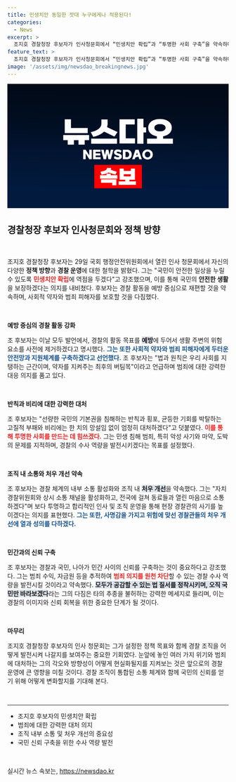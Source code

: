 ```yaml
---
title: 민생치안 동일한 잣대 누구에게나 적용된다!
categories:
  - News
excerpt: >
  조지호 경찰청장 후보자가 인사청문회에서 “민생치안 확립”과 “투명한 사회 구축”을 약속하며, 경찰 수사역량 발전과 내부 소통 강화를 강조했습니다. 국민 안전을 최우선으로 하는 그의 비전이 주목받고 있습니다.
feature_text: >
  조지호 경찰청장 후보자가 인사청문회에서 “민생치안 확립”과 “투명한 사회 구축”을 약속하며, 경찰 수사역량 발전과 내부 소통 강화를 강조했습니다. 국민 안전을 최우선으로 하는 그의 비전이 주목받고 있습니다.
image: '/assets/img/newsdao_breakingnews.jpg'
---
```


<p><img src="/assets/img/newsdao_breakingnews.jpg" alt="bookingtag 속보" /></p>

<h2 data-ke-size="size26">경찰청장 후보자 인사청문회와 정책 방향</h2>

<p data-ke-size="size16">&nbsp;</p>

<p>조지호 경찰청장 후보자는 29일 국회 행정안전위원회에서 열린 인사 청문회에서 자신의 다양한 <strong>정책 방향</strong>과 <strong>경찰 운영</strong>에 대한 철학을 밝혔다. 그는 "국민이 안전한 일상을 누릴 수 있도록 <b><span style="color: #ee2323;">민생치안 확립</span></b>에 역점을 두겠다"고 강조했으며, 이를 통해 국민의 <strong>안전한 생활</strong>을 보장하겠다는 의지를 내비쳤다. 후보자는 경찰 활동을 예방 중심으로 재편할 것을 약속하며, 사회적 약자와 범죄 피해자를 보호할 것을 다짐했다.</p>

<p data-ke-size="size16">&nbsp;</p>

<p><strong>예방 중심의 경찰 활동 강화</strong></p>

<p>조 후보자는 이날 모두 발언에서, 경찰의 활동 목표를 <b><span style="background-color: #21538527;">예방</span></b>에 두어서 생활 주변의 위험 요소를 사전에 제거하겠다고 명시했다. <b><span style="color: #1a5490;">그는 또한 사회적 약자와 범죄 피해자에게 두터운 안전망과 지원체계를 구축하겠다고 선언했다.</span></b> 조 후보자는 "법과 원칙은 우리 사회를 지탱하는 근간이며, 약자를 지켜주는 최후의 버팀목"이라고 언급하며 범죄에 대한 강력한 대응 의지를 품고 있다.</p>

<p data-ke-size="size16">&nbsp;</p>

<p><strong>반칙과 비리에 대한 강력한 대처</strong></p>

<p>조 후보자는 "선량한 국민의 기본권을 침해하는 반칙과 횡포, 균등한 기회를 박탈하는 고질적 부패와 비리에는 한 치의 망설임 없이 엄정히 대처하겠다"고 덧붙였다. <b><span style="color: #ee2323;">이를 통해 투명한 사회를 만드는 데 힘쓰겠다.</span></b> 그는 민생 침해 범죄, 특히 악성 사기와 마약, 도박의 문제를 지적하며, 경찰의 수사 역량을 발전시키겠다는 목표를 설정했다.</p>

<p data-ke-size="size16">&nbsp;</p>

<p><strong>조직 내 소통와 처우 개선 약속</strong></p>

<p>조 후보자는 경찰 체계의 내부 소통 활성화와 조직 내 <b><span style="background-color: #21538527;">처우 개선</span></b>을 약속했다. 그는 "자치경찰위원회와 상시 소통 채널을 활성화하고, 전국에 걸쳐 동료들과 열린 마음으로 소통하겠다"며 보다 투명하고 합리적인 인사 및 조직 운영을 통해 현장 경찰관의 사기를 높이겠다는 의지를 표현했다. <b><span style="color: #1a5490;">그는 또한, 사명감을 가지고 위험에 맞선 경찰관들의 처우 개선에 열과 성의를 다하겠다.</span></b></p>

<p data-ke-size="size16">&nbsp;</p>

<p><strong>민간과의 신뢰 구축</strong></p>

<p>조 후보자는 경찰과 국민, 나아가 민간 사이의 신뢰를 구축하는 것이 중요하다고 강조했다. 그는 범죄 수익, 자금원 등을 추적하여 <b><span style="color: #ee2323;">범죄 의지를 원천 차단</span></b>할 수 있는 경찰 수사 역량을 발전시킬 것이라고 약속했다. <b><span style="background-color: #21538527;">모두가 공감할 수 있는 법 질서를 정착시키며, 오직 국민만 바라보겠다</span></b>라는 그의 다짐은 타의 추종을 불허하는 강력한 메세지로 들리며, 이는 경찰의 이미지와 신뢰 회복을 위한 중요한 단계가 될 것이다.</p>

<p data-ke-size="size16">&nbsp;</p>

<p><strong>마무리</strong></p>

<p>조지호 경찰청장 후보자의 인사 청문회는 그가 설정한 정책 목표와 함께 경찰 조직을 어떻게 발전시켜 나갈지를 보여주는 중요한 기회였다. 눈앞에 놓인 여러 가지 위기와 범죄에 대처하는 그의 각오와 방향성이 어떻게 현실화될지를 지켜보는 것은 앞으로의 경찰 운영에 큰 영향을 미칠 것이다. 경찰 조직이 통합된 소통 체계와 함께 국민의 신뢰를 얻기 위해 어떻게 변화할지를 기대해 본다.</p>

<p data-ke-size="size16">&nbsp;</p>

<hr />

<ul>
    <li>조지호 후보자의 민생치안 확립</li>
    <li>범죄에 대한 강력한 대처 의지</li>
    <li>조직 내부 소통 및 처우 개선의 중요성</li>
    <li>국민 신뢰 구축을 위한 수사 역량 발전</li>
</ul>

<p data-ke-size="size16">&nbsp;</p>
실시간 뉴스 속보는, <a href="https://newsdao.kr" rel="dofollow">https://newsdao.kr</a>


